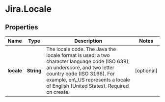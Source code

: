 # Jira.Locale

## Properties

Name | Type | Description | Notes
------------ | ------------- | ------------- | -------------
**locale** | **String** | The locale code. The Java the locale format is used: a two character language code (ISO 639), an underscore, and two letter country code (ISO 3166). For example, en\\_US represents a locale of English (United States). Required on create. | [optional] 


